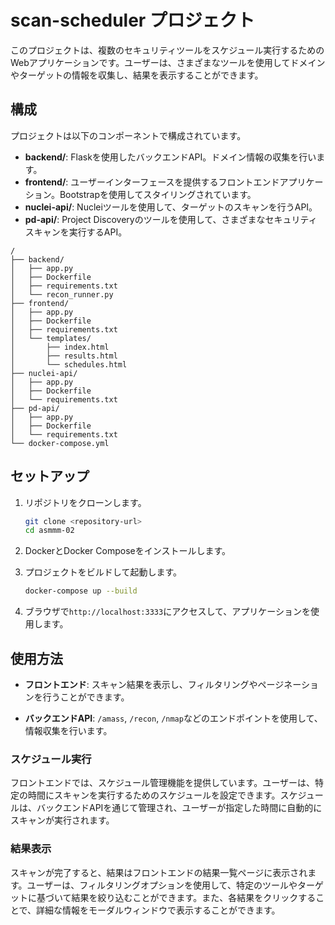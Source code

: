 # scan-scheduler プロジェクト

このプロジェクトは、複数のセキュリティツールをスケジュール実行するためのWebアプリケーションです。ユーザーは、さまざまなツールを使用してドメインやターゲットの情報を収集し、結果を表示することができます。

## 構成

プロジェクトは以下のコンポーネントで構成されています。

- **backend/**: Flaskを使用したバックエンドAPI。ドメイン情報の収集を行います。
- **frontend/**: ユーザーインターフェースを提供するフロントエンドアプリケーション。Bootstrapを使用してスタイリングされています。
- **nuclei-api/**: Nucleiツールを使用して、ターゲットのスキャンを行うAPI。
- **pd-api/**: Project Discoveryのツールを使用して、さまざまなセキュリティスキャンを実行するAPI。

```
/
├── backend/
│   ├── app.py
│   ├── Dockerfile
│   ├── requirements.txt
│   └── recon_runner.py
├── frontend/
│   ├── app.py
│   ├── Dockerfile
│   ├── requirements.txt
│   └── templates/
│       ├── index.html
│       ├── results.html
│       └── schedules.html
├── nuclei-api/
│   ├── app.py
│   ├── Dockerfile
│   └── requirements.txt
├── pd-api/
│   ├── app.py
│   ├── Dockerfile
│   └── requirements.txt
└── docker-compose.yml
```

## セットアップ

1. リポジトリをクローンします。

   ```bash
   git clone <repository-url>
   cd asmmm-02
   ```

2. DockerとDocker Composeをインストールします。

3. プロジェクトをビルドして起動します。

   ```bash
   docker-compose up --build
   ```

4. ブラウザで`http://localhost:3333`にアクセスして、アプリケーションを使用します。

## 使用方法

- **フロントエンド**: スキャン結果を表示し、フィルタリングやページネーションを行うことができます。

- **バックエンドAPI**: `/amass`, `/recon`, `/nmap`などのエンドポイントを使用して、情報収集を行います。

### スケジュール実行

フロントエンドでは、スケジュール管理機能を提供しています。ユーザーは、特定の時間にスキャンを実行するためのスケジュールを設定できます。スケジュールは、バックエンドAPIを通じて管理され、ユーザーが指定した時間に自動的にスキャンが実行されます。

### 結果表示

スキャンが完了すると、結果はフロントエンドの結果一覧ページに表示されます。ユーザーは、フィルタリングオプションを使用して、特定のツールやターゲットに基づいて結果を絞り込むことができます。また、各結果をクリックすることで、詳細な情報をモーダルウィンドウで表示することができます。
